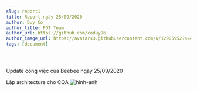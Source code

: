 ```yaml
---
slug: report1
title: Report ngày 25/09/2020
author: Duy Co
author_title: POT Team
author_url: https://github.com/coduy96
author_image_url: https://avatars3.githubusercontent.com/u/12905952?s=460&u=5e0b6c0b7878baf2d304e218c0f2f9d0d3cce6f7&v=4
tags: [document]


---
```

Update công việc của Beebee ngày 25/09/2020
<!--truncate-->

Lập architecture cho CQA 
![hinh-anh](https://i.ibb.co/0hxnCb1/CQA-Programming-architecture-1.png)
